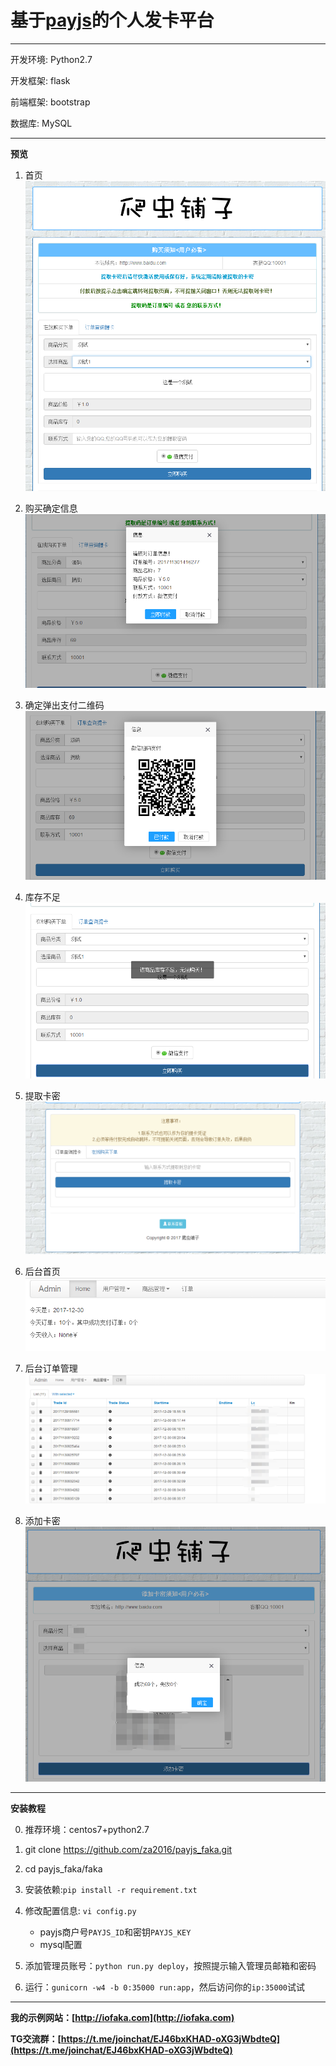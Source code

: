 # 基于[payjs](http://payjs.cn)的个人发卡平台
----

开发环境: Python2.7

开发框架: flask

前端框架: bootstrap

数据库: MySQL

----
**预览**
1. 首页
![index.png](index.png)

2. 购买确定信息
![buy_ok.png](buy_ok.png)

3. 确定弹出支付二维码
![buy_pay.png](buy_pay.png)

4. 库存不足
![buy_no.png](buy_no.png)

5. 提取卡密
![getkm.png](getkm.png)

6. 后台首页
![admin.png](admin.png)

7. 后台订单管理
![admin4.png](admin4.png)

8. 添加卡密
![add_code.png](add_code.png)

----
**安装教程**

0. 推荐环境：centos7+python2.7

1. git clone https://github.com/za2016/payjs_faka.git

2. cd payjs_faka/faka

3. 安装依赖:`pip install -r requirement.txt`

4. 修改配置信息: `vi config.py`
    - payjs商户号`PAYJS_ID`和密钥`PAYJS_KEY`
    - mysql配置

5. 添加管理员账号：`python run.py deploy`，按照提示输入管理员邮箱和密码

6. 运行：`gunicorn -w4 -b 0:35000 run:app`，然后访问你的`ip:35000`试试

---
**我的示例网站：[http://iofaka.com](http://iofaka.com)**

**TG交流群：[https://t.me/joinchat/EJ46bxKHAD-oXG3jWbdteQ](https://t.me/joinchat/EJ46bxKHAD-oXG3jWbdteQ)**







